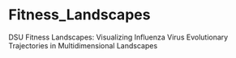 # Fitness_Landscapes
DSU Fitness Landscapes: Visualizing Influenza Virus Evolutionary Trajectories in Multidimensional Landscapes
